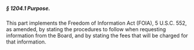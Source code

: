 ##### § 1204.1 Purpose. #####

This part implements the Freedom of Information Act (FOIA), 5 U.S.C. 552, as amended, by stating the procedures to follow when requesting information from the Board, and by stating the fees that will be charged for that information.